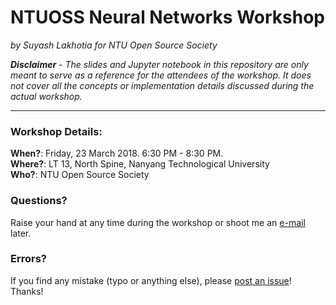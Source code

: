 # NTUOSS Neural Networks Workshop

*by Suyash Lakhotia for NTU Open Source Society*

***Disclaimer*** *-* *The slides and Jupyter notebook in this repository are only meant to serve as a reference for the attendees of the workshop. It does not cover all the concepts or implementation details discussed during the actual workshop.*

<hr>

### Workshop Details:

**When?**: Friday, 23 March 2018. 6:30 PM - 8:30 PM.</br>
**Where?**: LT 13, North Spine, Nanyang Technological University</br>
**Who?**: NTU Open Source Society

### Questions?

Raise your hand at any time during the workshop or shoot me an [e-mail](mailto:hello@suyashlakhotia.com) later.

### Errors?

If you find any mistake (typo or anything else), please [post an issue](https://github.com/SuyashLakhotia/NTUOSS-NeuralNetworksWorkshop/issues/new)! Thanks!
